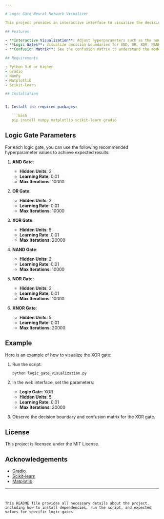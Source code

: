 ```yaml
---

# Logic Gate Neural Network Visualizer

This project provides an interactive interface to visualize the decision boundaries and confusion matrices of neural networks trained to model different logic gates (AND, OR, XOR, NAND, NOR, XNOR). The visualizer is built using Gradio and uses Matplotlib and Scikit-learn for plotting and modeling.

## Features

- **Interactive Visualization**: Adjust hyperparameters such as the number of hidden units, learning rate, and maximum iterations to see how they affect the model's performance.
- **Logic Gates**: Visualize decision boundaries for AND, OR, XOR, NAND, NOR, and XNOR gates.
- **Confusion Matrix**: See the confusion matrix to understand the model's performance on the training data.

## Requirements

- Python 3.6 or higher
- Gradio
- NumPy
- Matplotlib
- Scikit-learn

## Installation


1. Install the required packages:

   ```bash
   pip install numpy matplotlib scikit-learn gradio
   ```

## Logic Gate Parameters

For each logic gate, you can use the following recommended hyperparameter values to achieve expected results:

1. **AND Gate**:
   - **Hidden Units**: 2
   - **Learning Rate**: 0.01
   - **Max Iterations**: 10000

2. **OR Gate**:
   - **Hidden Units**: 2
   - **Learning Rate**: 0.01
   - **Max Iterations**: 10000

3. **XOR Gate**:
   - **Hidden Units**: 5
   - **Learning Rate**: 0.01
   - **Max Iterations**: 20000

4. **NAND Gate**:
   - **Hidden Units**: 2
   - **Learning Rate**: 0.01
   - **Max Iterations**: 10000

5. **NOR Gate**:
   - **Hidden Units**: 2
   - **Learning Rate**: 0.01
   - **Max Iterations**: 10000

6. **XNOR Gate**:
   - **Hidden Units**: 5
   - **Learning Rate**: 0.01
   - **Max Iterations**: 20000

## Example

Here is an example of how to visualize the XOR gate:

1. Run the script:
   ```bash
   python logic_gate_visualization.py
   ```
2. In the web interface, set the parameters:
   - **Logic Gate**: XOR
   - **Hidden Units**: 5
   - **Learning Rate**: 0.01
   - **Max Iterations**: 20000

3. Observe the decision boundary and confusion matrix for the XOR gate.

## License

This project is licensed under the MIT License.

## Acknowledgements

- [Gradio](https://gradio.app/)
- [Scikit-learn](https://scikit-learn.org/)
- [Matplotlib](https://matplotlib.org/)

---
```


This README file provides all necessary details about the project, including how to install dependencies, run the script, and expected values for specific logic gates.

